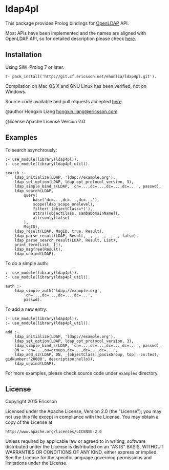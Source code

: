 # ldap4pl

This package provides Prolog bindings for [OpenLDAP](http://www.openldap.org) API.

Most APIs have been implemented and the names are aligned with OpenLDAP API,
so for detailed description please check [here](http://www.openldap.org/software/man.cgi).

## Installation

Using SWI-Prolog 7 or later.

    ?- pack_install('http://git.cf.ericsson.net/ehonlia/ldap4pl.git').

Compilation on Mac OS X and GNU Linux has been verified, not on Windows.

Source code available and pull requests accepted
[here](http://git.cf.ericsson.net/ehonlia/ldap4pl).

@author Hongxin Liang <hongxin.liang@ericsson.com>

@license Apache License Version 2.0

## Examples

To search asynchrously:

    :- use_module(library(ldap4pl)).
    :- use_module(library(ldap4pl_util)).

    search :-
        ldap_initialize(LDAP, 'ldap://example.org'),
        ldap_set_option(LDAP, ldap_opt_protocol_version, 3),
        ldap_simple_bind_s(LDAP, 'cn=...,dc=...,dc=...,dc=...', passwd),
        ldap_search(LDAP,
            query(
                base('dc=...,dc=...,dc=...'),
                scope(ldap_scope_onelevel),
                filter('(objectClass=*)'),
                attrs([objectClass, sambaDomainName]),
                attrsonly(false)
            ),
            MsgID),
        ldap_result(LDAP, MsgID, true, Result),
        ldap_parse_result(LDAP, Result, _, _, _, _, _, false),
        ldap_parse_search_result(LDAP, Result, List),
        print_term(List, []),
        ldap_msgfree(Result),
        ldap_unbind(LDAP).

To do a simple auth:

    :- use_module(library(ldap4pl)).
    :- use_module(library(ldap4pl_util)).

    auth :-
        ldap_simple_auth('ldap://example.org',
            'cn=...,dc=...,dc=...,dc=...',
            passwd).

To add a new entry:

    :- use_module(library(ldap4pl)).
    :- use_module(library(ldap4pl_util)).

    add :-
        ldap_initialize(LDAP, 'ldap://example.org'),
        ldap_set_option(LDAP, ldap_opt_protocol_version, 3),
        ldap_simple_bind_s(LDAP, 'cn=...,dc=...,dc=...,dc=...', passwd),
        DN = 'cn=...,ou=groups,dc=...,dc=...,dc=...',
        ldap_add_s2(LDAP, DN, _{objectClass:[posixGroup, top], cn:test, gidNumber:'20000', description:hello}),
        ldap_unbind(LDAP).

For more examples, please check source code under `examples` directory.

## License

Copyright 2015 Ericsson

Licensed under the Apache License, Version 2.0 (the "License");
you may not use this file except in compliance with the License.
You may obtain a copy of the License at

    http://www.apache.org/licenses/LICENSE-2.0

Unless required by applicable law or agreed to in writing, software
distributed under the License is distributed on an "AS IS" BASIS,
WITHOUT WARRANTIES OR CONDITIONS OF ANY KIND, either express or implied.
See the License for the specific language governing permissions and
limitations under the License.
